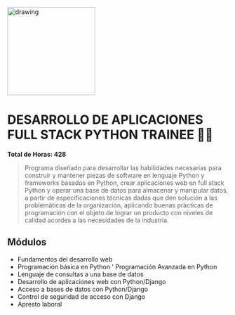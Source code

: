 <img style="display:inline-block;" src="https://media-exp1.licdn.com/dms/image/C4E0BAQGIgFfIB4L2vQ/company-logo_200_200/0/1555437741703?e=2159024400&v=beta&t=50eWQpw0AVswLddGZTlW9y6fXFjzt5O7vUyasQ5dEGA" alt="drawing" width="200"/>

# DESARROLLO DE APLICACIONES FULL STACK PYTHON TRAINEE 👨‍💻

**Total de Horas: 428**

>Programa diseñado para desarrollar las habilidades necesarias para construir y mantener piezas de software en lenguaje Python y frameworks
basados en Python, crear aplicaciones web en full stack Python y operar una base de datos para almacenar y manipular datos, a partir de
especificaciones técnicas dadas que den solución a las problemáticas de la organización, aplicando buenas prácticas de programación con el
objeto de lograr un producto con niveles de calidad acordes a las necesidades de la industria.


## Módulos
- Fundamentos del desarrollo web
- Programación básica en Python
' Programación Avanzada en Python
- Lenguaje de consultas a una base de datos
- Desarrollo de aplicaciones web con Python/Django
- Acceso a bases de datos con Python/Django
- Control de seguridad de acceso con Django
- Apresto laboral
